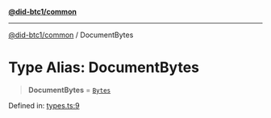 [**@did-btc1/common**](../README.md)

***

[@did-btc1/common](../globals.md) / DocumentBytes

# Type Alias: DocumentBytes

> **DocumentBytes** = [`Bytes`](Bytes.md)

Defined in: [types.ts:9](https://github.com/dcdpr/did-btc1-js/blob/4ab6f9915d95beed9bc633644c9db1539395f512/packages/common/src/types.ts#L9)
